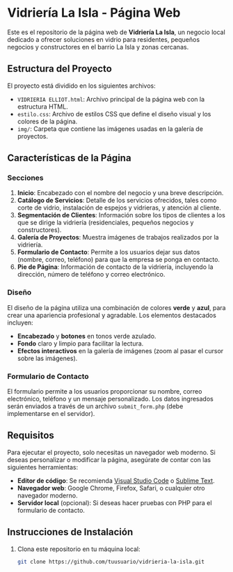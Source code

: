 # Vidriería La Isla - Página Web

Este es el repositorio de la página web de **Vidriería La Isla**, un negocio local dedicado a ofrecer soluciones en vidrio para residentes, pequeños negocios y constructores en el barrio La Isla y zonas cercanas.

## Estructura del Proyecto

El proyecto está dividido en los siguientes archivos:

- `VIDRIERIA ELLIOT.html`: Archivo principal de la página web con la estructura HTML.
- `estilo.css`: Archivo de estilos CSS que define el diseño visual y los colores de la página.
- `img/`: Carpeta que contiene las imágenes usadas en la galería de proyectos.

## Características de la Página

### Secciones

1. **Inicio**: Encabezado con el nombre del negocio y una breve descripción.
2. **Catálogo de Servicios**: Detalle de los servicios ofrecidos, tales como corte de vidrio, instalación de espejos y vidrieras, y atención al cliente.
3. **Segmentación de Clientes**: Información sobre los tipos de clientes a los que se dirige la vidriería (residenciales, pequeños negocios y constructores).
4. **Galería de Proyectos**: Muestra imágenes de trabajos realizados por la vidriería.
5. **Formulario de Contacto**: Permite a los usuarios dejar sus datos (nombre, correo, teléfono) para que la empresa se ponga en contacto.
6. **Pie de Página**: Información de contacto de la vidriería, incluyendo la dirección, número de teléfono y correo electrónico.

### Diseño

El diseño de la página utiliza una combinación de colores **verde** y **azul**, para crear una apariencia profesional y agradable. Los elementos destacados incluyen:

- **Encabezado** y **botones** en tonos verde azulado.
- **Fondo** claro y limpio para facilitar la lectura.
- **Efectos interactivos** en la galería de imágenes (zoom al pasar el cursor sobre las imágenes).
  
### Formulario de Contacto

El formulario permite a los usuarios proporcionar su nombre, correo electrónico, teléfono y un mensaje personalizado. Los datos ingresados serán enviados a través de un archivo `submit_form.php` (debe implementarse en el servidor).

## Requisitos

Para ejecutar el proyecto, solo necesitas un navegador web moderno. Si deseas personalizar o modificar la página, asegúrate de contar con las siguientes herramientas:

- **Editor de código**: Se recomienda [Visual Studio Code](https://code.visualstudio.com/) o [Sublime Text](https://www.sublimetext.com/).
- **Navegador web**: Google Chrome, Firefox, Safari, o cualquier otro navegador moderno.
- **Servidor local** (opcional): Si deseas hacer pruebas con PHP para el formulario de contacto.

## Instrucciones de Instalación

1. Clona este repositorio en tu máquina local:
   ```bash
   git clone https://github.com/tuusuario/vidrieria-la-isla.git
